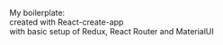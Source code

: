 My boilerplate:  
created with React-create-app  
with basic setup of Redux, React Router and MaterialUI
